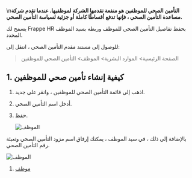 \n**التأمين الصحي للموظفين هو منفعة تقدمها الشركة لموظفيها. عندما تقدم شركة مساعدة التأمين الصحي ، فإنها تدفع أقساطًا كاملة أو جزئية لسياسة التأمين الصحي.**

يسمح لك Frappe HR بحفظ تفاصيل التأمين الصحي للموظف وربطه بسيد الموظف المحدد.

للوصول إلى مستند مقدم التأمين الصحي ، انتقل إلى:

> الصفحة الرئيسية> الموارد البشرية> الموظف> التأمين الصحي للموظفين

## 1. كيفية إنشاء تأمين صحي للموظفين

1. اذهب إلى قائمة التأمين الصحي للموظفين ، وانقر على جديد.
    
2. أدخل اسم التأمين الصحي.
    
3. حفظ.
    
    ![الموظف](https://docs.erpnext.com/files/health-insurance.png)
    

بالإضافة إلى ذلك ، في سيد الموظف ، يمكنك إرفاق اسم مزود التأمين الصحي وتعبئة رقم التأمين الصحي.

![الموظف](https://docs.erpnext.com/files/employee-health-insurance.png)

1. [موظف](https://docs.erpnext.com/docs/v14/user/manual/en/human-resources/employee)